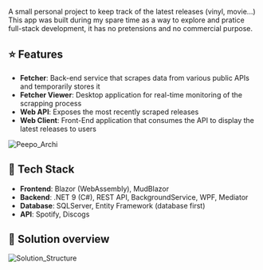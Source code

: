 A small personal project to keep track of the latest releases (vinyl, movie...)  
This app was built during my spare time as a way to explore and pratice full-stack development, it has no pretensions and no commercial purpose.

## :star: Features

- **Fetcher**: Back-end service that scrapes data from various public APIs and temporarily stores it  
- **Fetcher Viewer**: Desktop application for real-time monitoring of the scrapping process  
- **Web API**: Exposes the most recently scraped releases  
- **Web Client**: Front-End application that consumes the API to display the latest releases to users  

![Peepo_Archi](https://github.com/user-attachments/assets/a31ca278-baa5-4e9e-b38b-331a590e6439)

## :rocket: Tech Stack

- **Frontend**: Blazor (WebAssembly), MudBlazor  
- **Backend**: .NET 9 (C#), REST API, BackgroundService, WPF, Mediator  
- **Database**: SQLServer, Entity Framework (database first)  
- **API**: Spotify, Discogs  

## :wrench: Solution overview
![Solution_Structure](https://github.com/user-attachments/assets/af7090cb-c389-4ec8-a092-2f5eb301167d)

